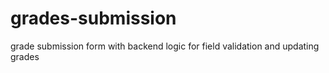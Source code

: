 # grades-submission
grade submission form with backend logic for field validation and updating grades
